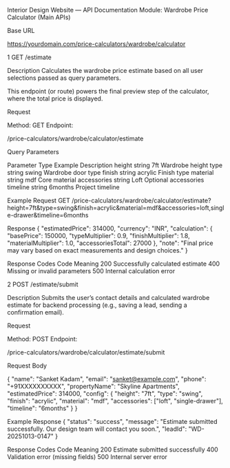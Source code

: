 Interior Design Website — API Documentation
Module: Wardrobe Price Calculator (Main APIs)

Base URL

https://yourdomain.com/price-calculators/wardrobe/calculator

1 GET /estimate

Description
Calculates the wardrobe price estimate based on all user selections passed as query parameters.

This endpoint (or route) powers the final preview step of the calculator, where the total price is displayed.

Request

Method: GET
Endpoint:

/price-calculators/wardrobe/calculator/estimate


Query Parameters

Parameter	Type	Example	Description
height	    string	7ft	    Wardrobe height
type	    string	swing	Wardrobe door type
finish	    string	acrylic	Finish type
material	string	mdf	    Core material
accessories	string  Loft    Optional accessories
timeline	string	6months	Project timeline


Example Request
GET /price-calculators/wardrobe/calculator/estimate?height=7ft&type=swing&finish=acrylic&material=mdf&accessories=loft,single-drawer&timeline=6months

Response
{
  "estimatedPrice": 314000,
  "currency": "INR",
  "calculation": {
    "basePrice": 150000,
    "typeMultiplier": 0.9,
    "finishMultiplier": 1.8,
    "materialMultiplier": 1.0,
    "accessoriesTotal": 27000
  },
  "note": "Final price may vary based on exact measurements and design choices."
}

Response Codes
Code	 Meaning
200	     Successfully calculated estimate
400	     Missing or invalid parameters
500	     Internal calculation error




2 POST /estimate/submit


Description
Submits the user’s contact details and calculated wardrobe estimate for backend processing (e.g., saving a lead, sending a confirmation email).

Request

Method: POST
Endpoint:

/price-calculators/wardrobe/calculator/estimate/submit


Request Body

{
  "name": "Sanket Kadam",
  "email": "sanket@example.com",
  "phone": "+91XXXXXXXXXX",
  "propertyName": "Skyline Apartments",
  "estimatedPrice": 314000,
  "config": {
    "height": "7ft",
    "type": "swing",
    "finish": "acrylic",
    "material": "mdf",
    "accessories": ["loft", "single-drawer"],
    "timeline": "6months"
  }
}

Example Response
{
  "status": "success",
  "message": "Estimate submitted successfully. Our design team will contact you soon.",
  "leadId": "WD-20251013-0147"
}

Response  Codes
Code	  Meaning
200	      Estimate submitted successfully
400	      Validation error (missing fields)
500	      Internal server error